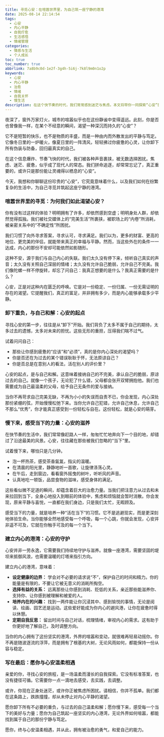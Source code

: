 ```yaml
---
title: 寻觅心安：在喧嚣世界里，为自己筑一座宁静的港湾
date: 2025-08-14 22:14:54
tags:
  - 心安
  - 内心平静
  - 自我疗愈
  - 生活感悟
  - 情绪管理
categories:
  - 情感与生活
  - 个人成长
toc: true
toc_number: true
abbrlink: 7a8b9c0d-1e2f-3g4h-5i6j-7k8l9m0n1o2p
keywords:
  - 心安
  - 内心平静
  - 治愈
  - 情绪
  - 自我关怀
  - 慢生活
description: 在这个快节奏的时代，我们常常感到迷茫与焦虑。本文将带你一同探索“心安”的真谛，从喧嚣中抽离，卸下重负，学会与自己和解，感受当下的力量，最终为自己筑起一座坚实的内心港湾。这是一场关于自我疗愈与成长的温柔旅程，愿你在此找到属于自己的那份宁静与力量。
---
```


夜深了，窗外万家灯火，城市的喧嚣似乎也在这份静谧中变得遥远。此刻，你是否也曾像我一样，在某个不经意的瞬间，渴望一种深沉而持久的“心安”？

它不是短暂的快乐，也不是物质的丰盛，而是一种由内而外散发出的平静与笃定。它像冬日里的一炉暖火，像夏日里的一阵清风，轻轻拂过你疲惫的心灵，让你卸下所有伪装与防备，回归最真实的自己。

在这个信息爆炸、节奏飞快的时代，我们被各种声音裹挟，被无数选择困扰。焦虑、迷茫、疲惫，似乎成了现代人的常态。我们拼命追逐，却常常忘记了，真正重要的，或许只是那份能让灵魂得以栖息的“心安”。

今天，我想和你聊聊这份珍贵的“心安”，它究竟意味着什么，以及我们如何在纷繁复杂的生活中，为自己寻觅并筑起这座宁静的港湾。

### 喧嚣世界里的寻觅：为何我们如此渴望心安？

你有没有过这样的体验？明明拥有了许多，却依然感到空虚；明明身处人群，却依然觉得孤独。我们被社交媒体上的“完美生活”所裹挟，被职场上的“内卷”所消耗，被亲密关系中的“不确定性”所困扰。

我们习惯了向外寻求答案，寻求认可，寻求满足。我们以为，更多的财富、更高的地位、更完美的伴侣，就能带来真正的幸福与平静。然而，当这些外在的条件一一达成，内心的那份不安却可能依然如影随形。

这种不安，源于我们与自己内心的失联。我们太久没有停下来，倾听自己真实的声音；太久没有关照自己深层的情绪；太久没有允许自己脆弱，允许自己不完美。我们像陀螺一样不停旋转，却忘了问自己：我真正想要的是什么？我真正需要的是什么？

心安，正是对这种内在匮乏的呼唤。它是对一份稳定、一份归属、一份无需证明的存在的渴望。它提醒我们，真正的富足，并非拥有多少，而是内心能够承载多少平静。

### 卸下重负，与自己和解：心安的起点

寻找心安的第一步，往往是从“卸下”开始。我们背负了太多不属于自己的期待，太多过去的遗憾，太多对未来的担忧。这些无形的重担，压得我们喘不过气。

试着问问自己：
*   那些让你感到疲惫的“应该”和“必须”，真的是你内心深处的渴望吗？
*   你是否还在为过去的某个错误耿耿于怀，无法原谅自己？
*   你是否总是在意别人的看法，活在别人的评价里？

心安的起点，是与自己和解。这意味着接纳自己的不完美，承认自己的脆弱，原谅过去的自己。就像一个孩子，无论犯了什么错，父母都会张开双臂拥抱他。我们也需要成为自己最温柔的父母，给予自己无条件的爱与接纳。

当你不再苛求自己完美无缺，不再为小小的失误而自责不已，你会发现，内心深处那份紧绷的弦，开始慢慢松弛下来。当你允许自己犯错，允许自己休息，允许自己不那么“优秀”，你才能真正感受到一份轻松与自在。这份轻松，就是心安的萌芽。

### 慢下来，感受当下的力量：心安的滋养

在快节奏的生活中，我们常常像赶路人一样，匆匆忙忙地奔向下一个目的地，却错过了沿途最美的风景。心安，往往藏在那些被我们忽略的“当下”里。

试着慢下来，哪怕只是几分钟。
*   泡一杯热茶，感受茶香氤氲，指尖的温暖。
*   在清晨的阳光里，静静地听一首歌，让旋律涤荡心灵。
*   在午后，走到窗边，看看窗外摇曳的树叶，听听风的声音。
*   认真地吃一顿饭，品尝食物的滋味，感受身体的满足。

这些看似微不足道的瞬间，却蕴含着巨大的治愈力量。当我们把注意力从过去和未来拉回到当下，全身心地投入到眼前的体验中，焦虑和烦恼就会暂时消散。你会发现，原来平静与喜悦，一直都在我们身边，只是我们太忙，无暇顾及。

感受当下的力量，就是培养一种“活在当下”的习惯。它不是逃避现实，而是更深刻地体验生命。当你能够全然地感受每一个呼吸，每一个心跳，你就会发现，心安并非遥不可及，它就在你触手可及的每一个当下。

### 建立内心的港湾：心安的守护

心安并非一劳永逸，它需要我们持续地守护与滋养。就像一座港湾，需要坚固的堤坝来抵御风浪，也需要温暖的灯塔来指引方向。

建立内心的港湾，意味着：
*   **设定健康的边界：** 学会对不必要的请求说“不”，保护自己的时间和精力。你的能量是有限的，不要让它被无意义的消耗所掏空。
*   **选择有益的关系：** 远离那些让你感到消耗、贬低的关系，亲近那些能滋养你、支持你、让你感到被理解和被爱的人。
*   **培养内在的兴趣：** 找到一两件能让你沉浸其中、感到愉悦的事情，无论是阅读、绘画、园艺还是运动。这些爱好能成为你内心的避风港，让你在疲惫时得以休憩。
*   **定期自我反思：** 留出时间与自己对话，梳理情绪，审视内心的需求。这有助于你更好地了解自己，及时调整方向。

当你的内心拥有了这份坚实的港湾，外界的喧嚣和变动，就很难再轻易动摇你。你不再是随波逐流的浮萍，而是拥有了根基的大树，无论风雨如何，都能保持一份从容与稳定。

### 写在最后：愿你与心安温柔相遇

亲爱的你，寻找心安的旅程，是一场温柔而漫长的自我探索。它没有标准答案，也没有捷径可循。它需要你一点一滴地去感受，去实践，去调整。

或许，你现在正身处迷茫，或许你正被焦虑所困扰。请相信，你并不孤单。我们都在这条路上，跌跌撞撞，却从未停止对内心平静的渴望。

愿你卸下所有不必要的重负，与过去的自己温柔和解；愿你慢下来，感受每一个当下的美好与力量；愿你为自己筑起一座坚实的内心港湾，无论外界如何喧嚣，都能找到属于自己的那份宁静与笃定。

愿你，终与心安温柔相遇，并从此，拥有被治愈的勇气，和爱自己的能力。